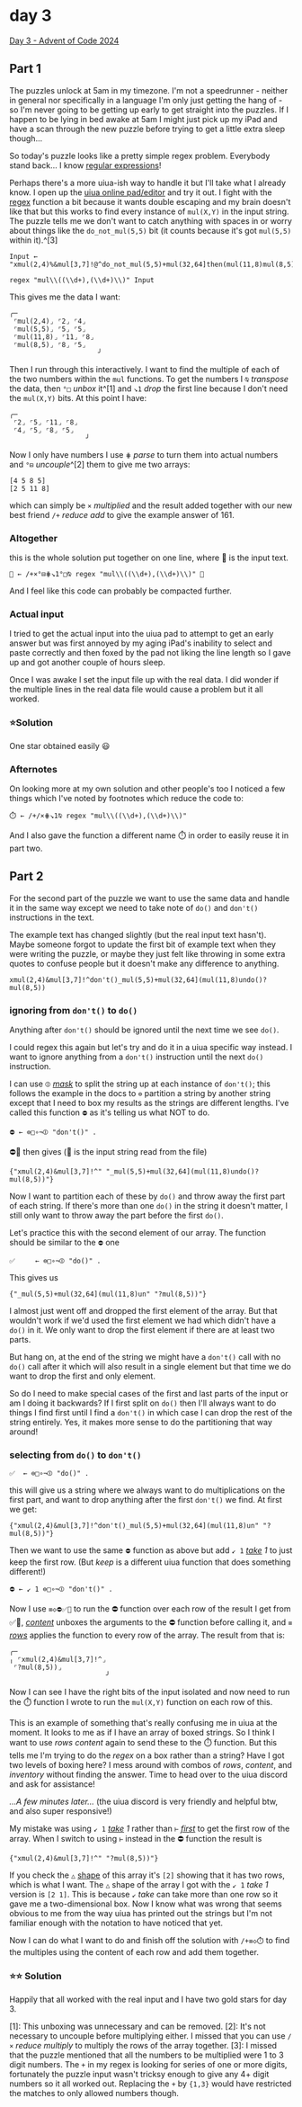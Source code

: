 # day 3

[Day 3 - Advent of Code 2024](https://adventofcode.com/2024/day/3)

## Part 1

The puzzles unlock at 5am in my timezone. I'm not a speedrunner - neither in general nor specifically in a language I'm only just getting the hang of - so I'm never going to be getting up early to get straight into the puzzles. If I happen to be lying in bed awake at 5am I might just pick up my iPad and have a scan through the new puzzle before trying to get a little extra sleep though...

So today's puzzle looks like a pretty simple regex problem. Everybody stand back... I know [regular expressions](https://www.explainxkcd.com/wiki/index.php/208:_Regular_Expressions)! 

Perhaps there's a more uiua-ish way to handle it but I'll take what I already know. I open up the [uiua online pad/editor](https://uiua.org/pad?src=0_14_0-dev_5__SW5wdXQg4oaQICJ4bXVsKDIsNCklJm11bFszLDddIUBeZG9fbm90X211bCg1LDUpK211bCgzMiw2NF10aGVuKG11bCgxMSw4KW11bCg4LDUpKSIKCnJlZ2V4ICJtdWxcXCgoXFxkKyksKFxcZCspXFwpIiBJbnB1dArijYkKwrDilqEK4oaYMQrii5UKwrDiip8Kw5cKLysK) and try it out. I fight with the [regex](https://www.uiua.org/docs/regex) function a bit because it wants double escaping and my brain doesn't like that but this works to find every instance of `mul(X,Y)` in the input string. The puzzle tells me we don't want to catch anything with spaces in or worry about things like the `do_not_mul(5,5)` bit (it counts because it's got `mul(5,5)` within it).^[3]
```
Input ← "xmul(2,4)%&mul[3,7]!@^do_not_mul(5,5)+mul(32,64]then(mul(11,8)mul(8,5))"

regex "mul\\((\\d+),(\\d+)\\)" Input
```

This gives me the data I want:
```
╭─
 ⌜mul(2,4)⌟ ⌜2⌟ ⌜4⌟
 ⌜mul(5,5)⌟ ⌜5⌟ ⌜5⌟
 ⌜mul(11,8)⌟ ⌜11⌟ ⌜8⌟
 ⌜mul(8,5)⌟ ⌜8⌟ ⌜5⌟
                      ╯
```

Then I run through this interactively. I want to find the multiple of each of the two numbers within the `mul` functions. To get the numbers I `⍉` *transpose* the data, then `°□` *unbox* it^[1] and `↘1` *drop* the first line because I don't need the `mul(X,Y)` bits. At this point I have:
```
╭─
 ⌜2⌟ ⌜5⌟ ⌜11⌟ ⌜8⌟
 ⌜4⌟ ⌜5⌟ ⌜8⌟ ⌜5⌟
                   ╯
```
Now I only have numbers I use `⋕` *parse* to turn them into actual numbers and `°⊟` *uncouple*^[2] them to give me two arrays:
```
[4 5 8 5]
[2 5 11 8]
```
which can simply be `×` *multiplied* and the result added together with our new best friend `/+` *reduce add* to give the example answer of 161.

### Altogether
this is the whole solution put together on one line, where 💾 is the input text.
```
📩 ← /+×°⊟⋕↘1°□⍉ regex "mul\\((\\d+),(\\d+)\\)" 💾
```

And I feel like this code can probably be compacted further.
### Actual input

I tried to get the actual input into the uiua pad to attempt to get an early answer but was first annoyed by my aging iPad's inability to select and paste correctly and then foxed by the pad not liking the line length so I gave up and got another couple of hours sleep.

Once I was awake I set the input file up with the real data. I did wonder if the multiple lines in the real data file would cause a problem but it all worked.

### ⭐️Solution
One star obtained easily 😃

### Afternotes
On looking more at my own solution and other people's too I noticed a few things which I've noted by footnotes which reduce the code to:
```
⏱️ ← /+/×⋕↘1⍉ regex "mul\\((\\d+),(\\d+)\\)"
```
And I also gave the function a different name ⏱️ in order to easily reuse it in part two.
## Part 2

For the second part of the puzzle we want to use the same data and handle it in the same way except we need to take note of `do()` and `don't()` instructions in the text.

The example text has changed slightly (but the real input text hasn't). Maybe someone forgot to update the first bit of example text when they were writing the puzzle, or maybe they just felt like throwing in some extra quotes to confuse people but it doesn't make any difference to anything.
```
xmul(2,4)&mul[3,7]!^don't()_mul(5,5)+mul(32,64](mul(11,8)undo()?mul(8,5))
```

### ignoring from `don't()` to `do()`

Anything after `don't()` should be ignored until the next time we see `do()`.

I could regex this again but let's try and do it in a uiua specific way instead. I want to ignore anything from a `don't()` instruction until the next `do()` instruction.

I can use `⦷` *[mask](https://www.uiua.org/docs/mask)* to split the string up at each instance of `don't()`; this follows the example in the docs to `⊜` partition a string by another string except that I need to box my results as the strings are different lengths. I've called this function `⛔️` as it's telling us what NOT to do.

```
⛔️ ← ⊜□∘¬⦷ "don't()" . 
```

⛔️💾 then gives (💾 is the input string read from the file)
```
{"xmul(2,4)&mul[3,7]!^" "_mul(5,5)+mul(32,64](mul(11,8)undo()?mul(8,5))"}
```

Now I want to partition each of these by `do()` and throw away the first part of each string. If there's more than one `do()` in the string it doesn't matter, I still only want to throw away the part before the first `do()`.

Let's practice this with the second element of our array. The function should be similar to the `⛔️` one
```
✅     ← ⊜□∘¬⦷ "do()" .
```

This gives us 
```
{"_mul(5,5)+mul(32,64](mul(11,8)un" "?mul(8,5))"}
```

I almost just went off and dropped the first element of the array. But that wouldn't work if we'd used the first element we had which didn't have a `do()` in it. We only want to drop the first element if there are at least two parts.

But hang on, at the end of the string we might have a `don't()` call with no `do()` call after it which will also result in a single element but that time we do want to drop the first and only element.

So do I need to make special cases of the first and last parts of the input or am I doing it backwards? If I first split on `do()` then I'll always want to do things I find first until I find a `don't()` in which case I can drop the rest of the string entirely. Yes, it makes more sense to do the partitioning that way around!

### selecting from `do()` to `don't()`
```
✅  ← ⊜□∘¬⦷ "do()" .
```

this will give us a string where we always want to do multiplications on the first part, and want to drop anything after the first `don't()` we find. At first we get:
```
{"xmul(2,4)&mul[3,7]!^don't()_mul(5,5)+mul(32,64](mul(11,8)un" "?mul(8,5))"}
```

Then we want to use the same `⛔️` function as above but add `↙ 1` *[take](https://www.uiua.org/docs/take) 1* to just keep the first row. (But *keep* is a different uiua function that does something different!) 
```
⛔️ ← ↙ 1 ⊜□∘¬⦷ "don't()" .
```

 Now I use `≡◇⛔️✅💾` to run the ⛔️ function over each row of the result I get from ✅💾, *[content](https://www.uiua.org/docs/content)* unboxes the arguments to the ⛔️ function before calling it, and `≡` *[rows](https://www.uiua.org/docs/rows)* applies the function to every row of the array. The result from that is:
 ```
 ╭─                        
╷ ⌜xmul(2,4)&mul[3,7]!^⌟  
  ⌜?mul(8,5))⌟            
                         ╯
```
 
Now I can see I have the right bits of the input isolated and now need to run the ⏱️ function I wrote to run the `mul(X,Y)` function on each row of this.

This is an example of something that's really confusing me in uiua at the moment. It looks to me as if I have an array of boxed strings. So I think I want to use *rows content* again to send these to the ⏱️ function. But this tells me I'm trying to do the *regex* on a box rather than a string? Have I got two levels of boxing here? I mess around with combos of *rows*, *content*, and *inventory* without finding the answer. Time to head over to the uiua discord and ask for assistance!

*...A few minutes later...* (the uiua discord is very friendly and helpful btw, and also super responsive!)

My mistake was using `↙ 1` *[take](https://www.uiua.org/docs/take) 1* rather than `⊢` *[first](https://www.uiua.org/docs/first)* to get the first row of the array. When I switch to using `⊢` instead in the ⛔ function the result is 
```
{"xmul(2,4)&mul[3,7]!^" "?mul(8,5))"}
```
If you check the `△` [shape](https://www.uiua.org/docs/shape) of this array it's `[2]` showing that it has two rows, which is what I want. The `△` shape of the array I got with the `↙ 1` *take 1* version is `[2 1]`. This is because `↙` *take* can take more than one row so it gave me a two-dimensional box. Now I know what was wrong that seems obvious to me from the way uiua has printed out the strings but I'm not familiar enough with the notation to have noticed that yet.

Now I can do what I want to do and finish off the solution with `/+≡◇⏱️` to find the multiples using the content of each row and add them together.

### ⭐️⭐️ Solution

Happily that all worked with the real input and I have two gold stars for day 3.

[1]: This unboxing was unnecessary and can be removed.
[2]: It's not necessary to uncouple before multiplying either. I missed that you can use `/×` *reduce multiply* to multiply the rows of the array together.
[3]: I missed that the puzzle mentioned that all the numbers to be multiplied were 1 to 3 digit numbers. The `+` in my regex is looking for series of one or more digits, fortunately the puzzle input wasn't tricksy enough to give any 4+ digit numbers so it all worked out. Replacing the `+` by `{1,3}` would have restricted the matches to only allowed numbers though.